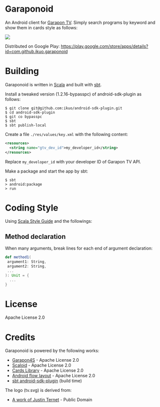 # Garaponoid
An Android client for [Garapon TV](http://garapon.tv/).
Simply search programs by keyword and show them in cards style as follows:

![](http://drive.google.com/uc?export=view&id=0B13qn3aDmWCOSnBIZDVuTm01YVk)

Distributed on Google Play: https://play.google.com/store/apps/details?id=com.github.ikuo.garaponoid

# Building
Garaponoid is written in [Scala](http://www.scala-lang.org/)
and built with [sbt](http://www.scala-sbt.org/).

Install a tweaked version (1.2.16-bypasspc) of android-sdk-plugin as follows:
```
$ git clone git@github.com:ikuo/android-sdk-plugin.git
$ cd android-sdk-plugin
$ git co bypasspc
$ sbt
$ sbt publish-local
```

Create a file `./res/values/key.xml` with the following content:

```xml
<resources>
  <string name="gtv_dev_id">my_developer_id</string>
</resources>
```

Replace `my_developer_id` with your developer ID of Garapon TV API.

Make a package and start the app by sbt:

```
$ sbt
> android:package
> run
```

# Coding Style
Using [Scala Style Guide](http://docs.scala-lang.org/style/)
and the followings:

## Method declaration
When many arguments, break lines for each end of argument declaration:

```scala
def method1(
 argument1: String,
 argument2: String,
 ...
): Unit = {
  ...
}
```

# License
Apache License 2.0

# Credits
Garaponoid is powered by the following works:

- [Garapon4S](https://github.com/ikuo/garapon4s) - Apache License 2.0
- [Scaloid](https://github.com/pocorall/scaloid) - Apache License 2.0
- [Cards Library](https://github.com/gabrielemariotti/cardslib) - Apache License 2.0
- [Android flow layout](https://github.com/ApmeM/android-flowlayout) - Apache License 2.0
- [sbt android-sdk-plugin](https://github.com/pfn/android-sdk-plugin) (build time)

The logo (tv.svg) is derived from:

- [A work of Justin Ternet](http://openclipart.org/detail/182928/tv-cartoon-empty-by-justin-ternet-182928) - Public Domain
